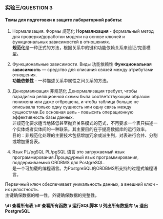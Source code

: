 ### [实验三](../lab3/readme.md)/QUESTION 3

#### Темы для подготовки к защите лабораторной работы:

1. Нормализация. Формы 规范化
**Нормализация** - формальный метод для проверки/доработки модели на основе ключей и функциональных зависимостей в отношениях.  
**规范化**是一种正式的方法，根据关系中的键和功能依赖关系来验证/完善模型。 

2. Функциональные зависимости. Виды 功能依赖性
**Функциональная зависимость** — средство для описания связей между атрибутами отношения.  
**功能依赖性** - 一种描述关系中属性之间关系的方法。

3. Денормализация 非规范化
Денормализация требует, чтобы парадигма реляционной схемы была соответствующим образом понижена или даже отброшена, и чтобы таблица больше не описывала только одну сущность или одну связь между сущностями.Ее основная цель - повысить операционную эффективность базы данных.  
非规范化要求适当地降低甚至抛弃关系模式的范式，不再要求一个表只描述一个实体或者实体间的一种联系。其主要目的在于提高数据库的运行效率。  
目的：非规范化处理的主要技术包括增加冗余或派生列，对表进行合并、分割或增加重复表。  

4. Язык PL/pgSQL PL/pgSQL 语言
это загружаемый язык программирования.Процедурный язык программирования, поддерживаемый ORDBMS для PostgreSQL.  
是一个可加载的编程语言。为PostgreSQL的ORDBMS所支持的过程式编程语言。


Первичный ключ обеспечивает уникальность данных, а внешний ключ - их целостность.  
主键确保数据的唯一性，外键确保数据的完整性。

**\dt 查看所有表**
**\df 查看所有函数**
**\i 运行SQL脚本**
**\l 列出所有数据库**
**\q 退出PostgreSQL**